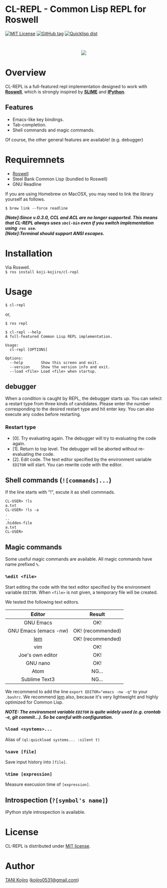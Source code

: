 # CL-REPL - Common Lisp REPL for Roswell

[![MIT License](http://img.shields.io/badge/license-MIT-blue.svg?style=flat)](https://github.com/koji-kojiro/cl-repl/blob/master/LICENSE)
[![GitHub tag](https://img.shields.io/github/tag/koji-kojiro/cl-repl.svg?style=flat)](https://github.com/koji-kojiro/cl-repl/releases)
[![Quicklisp dist](http://quickdocs.org/badge/cl-repl.svg)](http://quickdocs.org/cl-repl/)

<br>
<p align="center">
  <img src="https://github.com/koji-kojiro/cl-repl/blob/master/image/cl-repl.gif">
</p>

# Overview

CL-REPL is a full-featured repl implementation designed to work with **[Roswell](https://github.com/roswell/roswell/)**, which is strongly inspired by **[SLIME](https://github.com/slime/slime)** and **[IPython](https://github.com/ipython/ipython)**.

## Features

- Emacs-like key bindings.<br>
- Tab-completion.
- Shell commands and magic commands.

Of course, the other general features are available! (e.g. debugger)

# Requiremnets
- [Roswell](https://github.com/roswell/roswell/)
- Steel Bank Common Lisp (bundled to Roswell)
- GNU Readline

If you are using Homebrew on MacOSX, you may need to link the library yourself as follows.

```
$ brew link --force readline
```

***[Note]:Since v.0.3.0, CCL and ACL are no longer supported. This means that CL-REPL always uses `sbcl-bin` even if you switch implementation using` ros use`.***<br>***[Note]:Terminal should support ANSI escapes.***

# Installation

Via Roswell.<br>
`$ ros install koji-kojiro/cl-repl`

# Usage
`$ cl-repl`

or,

`$ ros repl`

```
$ cl-repl --help
A full-featured Common Lisp REPL implementation.

Usage:
  cl-repl [OPTIONS]

Options:
  --help        Show this screen and exit.
  --version     Show the version info and exit.
  --load <file> Load <file> when startup.

```

## debugger
When a condition is caught by REPL, the debugger starts up. You can select a restart type from three kinds of candidates. Please enter the number corresponding to the desired restart type and hit enter key. You can also execute any codes before restarting.

### Restart type
- [0]. Try evaluating again.
    The debugger will try to evaluating the code again.
- [1]. Return to top level.
    The debugger will be aborted without re-evaluating the code.
- [2]. Edit code.
    The text editor specified by the environment variable `EDITOR` will start.
    You can rewrite code with the editor.

## Shell commands (`![commands]...`)

If the line starts with "!", excute it as shell commnads.

```
CL-USER> !ls
a.txt
CL-USER> !ls -a
.
..
.hidden-file
a.txt
CL-USER>
```

## Magic commands

Some useful magic commands are available. All magic commands have name prefixed `%`.

### `%edit <file>`
Start editing the code with the text editor specified by the environment variable `EDITOR`. When `<file>` is not given, a temporary file will be created.

We tested the following text editors.

| Editor | Result |
|:----------:|:-----------:|
| GNU Emacs | OK! |
| GNU Emacs (emacs -nw) | OK! (recommended)|
| [lem](https://github.com/cxxxr/lem) | OK!  (recommended)|
| vim | OK! |
| Joe's own editor | OK! |
| GNU nano | OK! |
| Atom | NG... |
| Sublime Text3 | NG... |

We recommend to add the line `export EDITOR="emacs -nw -q"` to your `.bashrc`. We recommend [lem](https://github.com/cxxxr/lem) also, because it's very lightweight and highly optimized for Common Lisp.

***NOTE: The environment variable `EDITOR` is quite widely used (e.g. crontab -e, git commit...). So be careful with configuration.***

### `%load <systems>...`

Alias of `(ql:quickload systems... :silent t)`

### `%save [file]`

Save input history into `[file]`.

### `%time [expression]`

Measure execusion time of `[expression]`.

## Introspection (`?[symbol's name]`)

IPython style introspection is available.

# License

CL-REPL is distributed under [MIT license](LICENSE).

# Author

[TANI Kojiro](https://github.com/koji-kojiro) (kojiro0531@gmail.com)
